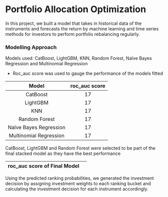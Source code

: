 # Portfolio Allocation Optimization 

In this project, we built a model that takes in historical data of the instruments and forecasts the return by machine learning and time series methods for investors to perform portfolio rebalancing regularly. 

### Modelling Approach
Models used: CatBoost, LightGBM, KNN, Random Forest, Naïve Bayes Regression and Multinomial Regression 
* Roc_auc score was used to gauge the performance of the models fitted

| Model                 | roc_auc score  | 
|:--------------------: |:-------------: | 
| CatBoost              | 17             | 
| LightGBM              | 17             | 
| KNN                   | 17             |
| Random Forest         | 17             |
| Naïve Bayes Regression| 17             |
| Multinomial Regression| 17             |


CatBoost, LightGBM and Random Forest were selected to be part of the final stacked model as they have the best performance

| roc_auc score of Final Model|                | 
|:--------------------------: |:-------------: | 

Using the predicted ranking probabilities, we generated the investment decision by assigning investment weights to each ranking bucket and calculating the investment decision for each instrument accordingly. 

